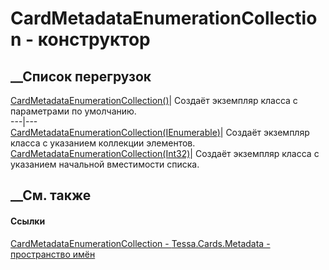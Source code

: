 # CardMetadataEnumerationCollection - конструктор
##  __Список перегрузок
[CardMetadataEnumerationCollection()](M_Tessa_Cards_Metadata_CardMetadataEnumerationCollection__ctor.htm)|
Создаёт экземпляр класса с параметрами по умолчанию.  
---|---  
[CardMetadataEnumerationCollection(IEnumerable<CardMetadataEnumeration>)](M_Tessa_Cards_Metadata_CardMetadataEnumerationCollection__ctor_1.htm)|
Создаёт экземпляр класса с указанием коллекции элементов.  
[CardMetadataEnumerationCollection(Int32)](M_Tessa_Cards_Metadata_CardMetadataEnumerationCollection__ctor_2.htm)|
Создаёт экземпляр класса с указанием начальной вместимости списка.  
##  __См. также
#### Ссылки
[CardMetadataEnumerationCollection -
](T_Tessa_Cards_Metadata_CardMetadataEnumerationCollection.htm)
[Tessa.Cards.Metadata - пространство имён](N_Tessa_Cards_Metadata.htm)
